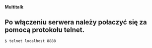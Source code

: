 #### Multitalk
## Po włączeniu serwera należy połaczyć się za pomocą protokołu telnet.

```Shell
$ telnet localhost 8888
```
